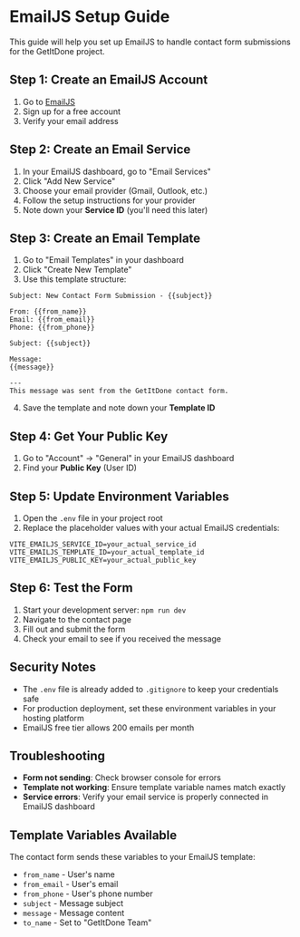 # EmailJS Setup Guide

This guide will help you set up EmailJS to handle contact form submissions for the GetItDone project.

## Step 1: Create an EmailJS Account

1. Go to [EmailJS](https://www.emailjs.com/)
2. Sign up for a free account
3. Verify your email address

## Step 2: Create an Email Service

1. In your EmailJS dashboard, go to "Email Services"
2. Click "Add New Service"
3. Choose your email provider (Gmail, Outlook, etc.)
4. Follow the setup instructions for your provider
5. Note down your **Service ID** (you'll need this later)

## Step 3: Create an Email Template

1. Go to "Email Templates" in your dashboard
2. Click "Create New Template"
3. Use this template structure:

```
Subject: New Contact Form Submission - {{subject}}

From: {{from_name}}
Email: {{from_email}}
Phone: {{from_phone}}

Subject: {{subject}}

Message:
{{message}}

---
This message was sent from the GetItDone contact form.
```

4. Save the template and note down your **Template ID**

## Step 4: Get Your Public Key

1. Go to "Account" → "General" in your EmailJS dashboard
2. Find your **Public Key** (User ID)

## Step 5: Update Environment Variables

1. Open the `.env` file in your project root
2. Replace the placeholder values with your actual EmailJS credentials:

```env
VITE_EMAILJS_SERVICE_ID=your_actual_service_id
VITE_EMAILJS_TEMPLATE_ID=your_actual_template_id
VITE_EMAILJS_PUBLIC_KEY=your_actual_public_key
```

## Step 6: Test the Form

1. Start your development server: `npm run dev`
2. Navigate to the contact page
3. Fill out and submit the form
4. Check your email to see if you received the message

## Security Notes

- The `.env` file is already added to `.gitignore` to keep your credentials safe
- For production deployment, set these environment variables in your hosting platform
- EmailJS free tier allows 200 emails per month

## Troubleshooting

- **Form not sending**: Check browser console for errors
- **Template not working**: Ensure template variable names match exactly
- **Service errors**: Verify your email service is properly connected in EmailJS dashboard

## Template Variables Available

The contact form sends these variables to your EmailJS template:
- `from_name` - User's name
- `from_email` - User's email
- `from_phone` - User's phone number
- `subject` - Message subject
- `message` - Message content
- `to_name` - Set to "GetItDone Team"